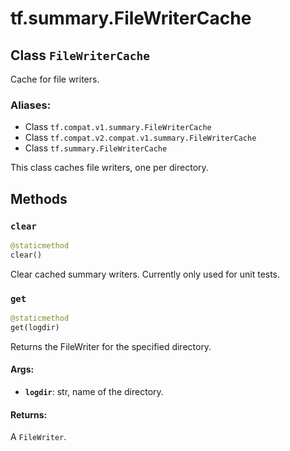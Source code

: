 <div itemscope itemtype="http://developers.google.com/ReferenceObject">
<meta itemprop="name" content="tf.summary.FileWriterCache" />
<meta itemprop="path" content="Stable" />
<meta itemprop="property" content="clear"/>
<meta itemprop="property" content="get"/>
</div>

# tf.summary.FileWriterCache

## Class `FileWriterCache`

Cache for file writers.



### Aliases:

* Class `tf.compat.v1.summary.FileWriterCache`
* Class `tf.compat.v2.compat.v1.summary.FileWriterCache`
* Class `tf.summary.FileWriterCache`

<!-- Placeholder for "Used in" -->

This class caches file writers, one per directory.

## Methods

<h3 id="clear"><code>clear</code></h3>

``` python
@staticmethod
clear()
```

Clear cached summary writers. Currently only used for unit tests.


<h3 id="get"><code>get</code></h3>

``` python
@staticmethod
get(logdir)
```

Returns the FileWriter for the specified directory.


#### Args:


* <b>`logdir`</b>: str, name of the directory.


#### Returns:

A `FileWriter`.




